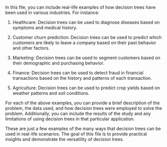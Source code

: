 In this file, you can include real-life examples of how decision trees have been used in various industries. For instance:

1. Healthcare: Decision trees can be used to diagnose diseases based on symptoms and medical history.

2. Customer churn prediction: Decision trees can be used to predict which customers are likely to leave a company based on their past behavior and other factors.

3. Marketing: Decision trees can be used to segment customers based on their demographic and purchasing behavior.

4. Finance: Decision trees can be used to detect fraud in financial transactions based on the history and patterns of each transaction.

5. Agriculture: Decision trees can be used to predict crop yields based on weather patterns and soil conditions.

For each of the above examples, you can provide a brief description of the problem, the data used, and how decision trees were employed to solve the problem. Additionally, you can include the results of the study and any limitations of using decision trees in that particular application.

These are just a few examples of the many ways that decision trees can be used in real-life scenarios. The goal of this file is to provide practical insights and demonstrate the versatility of decision trees.